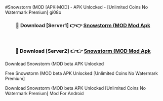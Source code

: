 #Snowstorm (MOD [APK-MOD] - APK Unlocked - [Unlimited Coins No Watermark Premium] gi08o



<div align="center">

<h3>🔴 Download [Server1] 👉👉 <a href="https://momento.my/?title=Snowstorm_(MOD">Snowstorm (MOD Mod Apk</a></h3><br>

<h3>🔴 Download [Server2] 👉👉 <a href="https://momento.my/?title=Snowstorm_(MOD">Snowstorm (MOD Mod Apk</a></h3>
</div>



Download Snowstorm (MOD beta APK Unlocked

Free Snowstorm (MOD beta APK Unlocked [Unlimited Coins No Watermark Premium]

Download Snowstorm (MOD beta APK Unlocked [Unlimited Coins No Watermark Premium] Mod For Android
